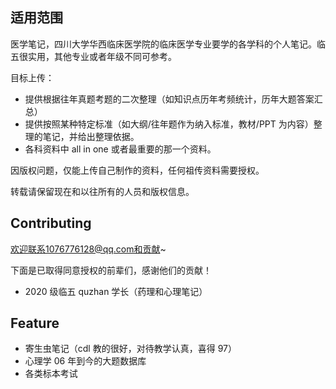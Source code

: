 ## 适用范围

医学笔记，四川大学华西临床医学院的临床医学专业要学的各学科的个人笔记。临五很实用，其他专业或者年级不同可参考。

目标上传：

- 提供根据往年真题考题的二次整理（如知识点历年考频统计，历年大题答案汇总）
- 提供按照某种特定标准（如大纲/往年题作为纳入标准，教材/PPT 为内容）整理的笔记，并给出整理依据。
- 各科资料中 all in one 或者最重要的那一个资料。

因版权问题，仅能上传自己制作的资料，任何祖传资料需要授权。

转载请保留现在和以往所有的人员和版权信息。

## Contributing

欢迎联系1076776128@qq.com和贡献~

下面是已取得同意授权的前辈们，感谢他们的贡献！

- 2020 级临五 quzhan 学长（药理和心理笔记）

## Feature

- 寄生虫笔记（cdl 教的很好，对待教学认真，喜得 97）
- 心理学 06 年到今的大题数据库
- 各类标本考试

